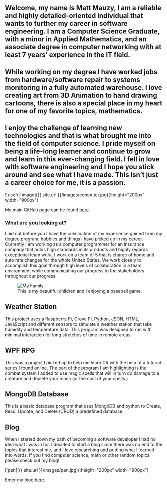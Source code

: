 <link href="css/style.css" rel="stylesheet"></link> 

## Welcome, my name is Matt Mauzy, I am a reliable and highly detailed-oriented individual that wants to further my career in software engineering. I am a Computer Science Graduate, with a minor in Applied Mathematics, and an associate degree in computer networking with at least 7 years’ experience in the IT field.  
## While working on my degree I have worked jobs from hardware/software repair to systems monitoring in a fully automated warehouse.  I love creating art from 3D Animation to hand drawing cartoons, there is also a special place in my heart for one of my favorite topics, mathematics.  
## I enjoy the challenge of learning new technologies and that is what brought me into the field of computer science. I pride myself on being a life-long learner and continue to grow and learn in this ever-changing field. I fell in love with software engineering and I hope you stick around and see what I have made. This isn’t just a career choice for me, it is a passion.  

![useful image]({{ site.url }}/images/computer.jpg){:height="200px" width="900px"}

My main GitHub page can be found [here](https://github.com/mrmauzy).

### What are you looking at? 

Laid out before you I have the culmination of my experience gained from my degree program, hobbies and things I have picked up in my career. Currently I am working as a computer programmer for an insurance company that holds high standards in its products and highly regards exceptional team work. I work on a team of 5 that is charge of home and auto rate changes for the whole United States. We work closely to accomplish this goal through high levels of collaboration in a team environment while communicating our progress to the stakeholders throughout our progress.    

<figure>
    <img src="{{ site.url }}/images/family.jpg" alt="My Family" />
    <figcaption>This is my beautiful children and I enjoying a baseball game.</figcaption>
</figure>

## Weather Station  

This project uses a Raspberry Pi, Grove Pi, Python, JSON, HTML, JavaScript and different sensors to simulate a weather station that take humidity and temperature data. This program was designed to run with minimal interaction for long stretches of time in remote areas.  

## WPF RPG  

This was a project I picked up to help me learn C# with the help of a tutorial series I found online. The part of the program I am highlighting is the combat system I added to use magic spells that will in turn do damage to a creature and deplete your mana (or the cost of your spells.)  

## MongoDB Database  

This is a basic database program that uses MongoDB and python to Create, Read, Update, and Delete (CRUD) a predefined database.  

## Blog  

When I started down my path of becoming a software developer I had no idea what I was in for. I decided to start a blog since there was no end to the topics that interest me, and I love researching and putting what I learned into words. If you find computer science, math or other random topics, please check out my blog!  

![pen]({{ site.url }}/images/pen.jpg){:height="200px" width="900px"}

Enter my blog [here](https://mrmauzy.github.io/blog).

